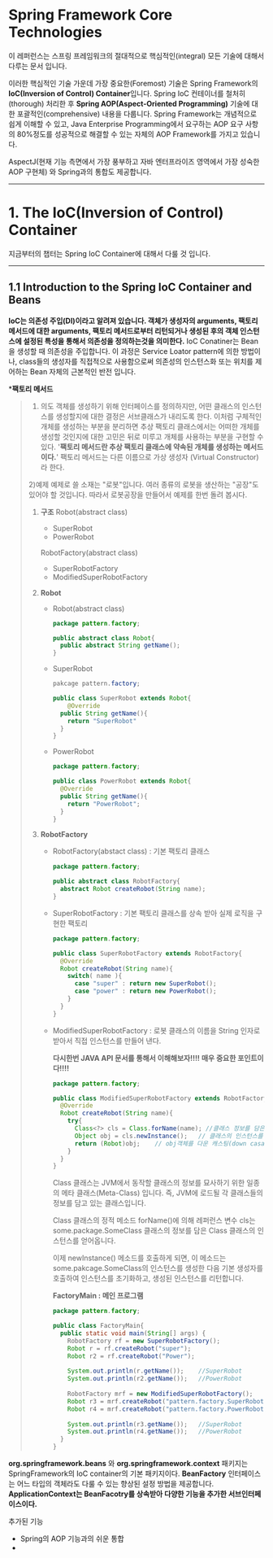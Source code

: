 # Spring Framework Core Technologies

이 레퍼런스는 스프링 프레임워크의 절대적으로 핵심적인(integral) 모든 기술에 대해서 다루는 문서 입니다.

이러한 핵심적인 기술 가운데 가장 중요한(Foremost) 기술은 Spring Framework의 **IoC(Inversion of Control) Container**입니다. Spring IoC 컨테이너를 철처히(thorough) 처리한 후 **Spring AOP(Aspect-Oriented Programming)** 기술에 대한 포괄적인(comprehensive) 내용을 다룹니다. Spring Framework는 개념적으로 쉽게 이해할 수 있고, Java Enterprise Programming에서 요구하는 AOP 요구 사항의 80%정도를 성공적으로 해결할 수 있는 자체의 AOP Framework를 가지고 있습니다.

AspectJ(현재 기능 측면에서 가장 풍부하고 자바 엔터프라이즈 영역에서 가장 성숙한 AOP 구현체) 와 Spring과의 통합도 제공합니다.

---

# 1. The IoC(Inversion of Control) Container

지금부터의 챕터는 Spring IoC Container에 대해서 다룰 것 입니다.

---

## 1.1 Introduction to the Spring IoC Container and Beans

**IoC는 의존성 주입(DI)이라고 알려져 있습니다. 객체가 생성자의 arguments, 팩토리 메서드에 대한 arguments, 팩토리 메서드로부터 리턴되거나 생성된 후의 객체 인스턴스에 설정된 특성을 통해서 의존성을 정의하는것을 의미한다.** IoC Conatiner는 Bean을 생성할 때 의존성을 주입합니다. 이 과정은 Service Loator pattern에 의한 방법이나, class들의 생성자를 직접적으로 사용함으로써 의존성의 인스턴스화 또는 위치를 제어하는 Bean 자체의 근본적인 반전 입니다.

***팩토리 메서드** 

> 1) 의도
> 객체를 생성하기 위해 인터페이스를 정의하지만, 어떤 클래스의 인스턴스를 생성할지에 대한 결정은 서브클래스가 내리도록 한다. 이처럼 구체적인 개체를 생성하는 부분을 분리하면 추상 팩토리 클래스에서는 어떠한 개체를 생성할 것인지에 대한 고민은 뒤로 미루고 개체를 사용하는 부분을 구현할 수 있다. '**팩토리 메서드란 추상 팩토리 클래스에 약속된 개체를 생성하는 메서드이다.**' 팩토리 메서드는 다른 이름으로 가상 생성자 (Virtual Constructor)라 한다.
>
> 2)예제
> 예제로 쓸 소재는 "로봇"입니다. 여러 종류의 로봇을 생산하는 "공장"도 있어야 할 것입니다. 따라서 로봇공장을 만들어서 예제를 한번 돌려 봅시다. 
>
> 1. **구조**
>    Robot(abstract class)
>
>    - SuperRobot
>    - PowerRobot
>
>    RobotFactory(abstract class)
>
>    - SuperRobotFactory
>    - ModifiedSuperRobotFactory
>
> 2. **Robot** 
>
>    - Robot(abstract class)
>
>       ```java
>       package pattern.factory;
>       
>       public abstract class Robot{
>         public abstract String getName();
>       }
>       ```
>
>    - SuperRobot
>
>       ```java
>       pakcage pattern.factory;
>       
>       public class SuperRobot extends Robot{
>       	@Override
>         public String getName(){
>           return "SuperRobot"
>         }
>       }
>       ```
>
>    - PowerRobot
>
>       ```java
>       package pattern.factory;
>       
>       public class PowerRobot extends Robot{
>         @Override
>         public String getName(){
>           return "PowerRobot";
>         }
>       }
>       ```
>
> 3. **RobotFactory**
>
>    - RobotFactory(abstact class)  : 기본 팩토리 클래스
>
>       ```java
>       package pattern.factory;
>       
>       public abstract class RobotFactory{
>         abstract Robot createRobot(String name);
>       }
>       ```
>
>    - SuperRobotFactory : 기본 팩토리 클래스를 상속 받아 실제 로직을 구현한 팩토리
>
>       ```java
>       package pattern.factory;
>       
>       public class SuperRobotFactory extends RobotFactory{
>         @Override
>         Robot createRobot(String name){
>           switch( name ){
>             case "super" : return new SuperRobot();
>             case "power" : return new PowerRobot();
>           }
>         }
>       }
>       ```
>
>    - ModifiedSuperRobotFactory : 로봇 클래스의 이름을 String 인자로 받아서 직접 인스턴스를 만들어 낸다.
>
>       **다시한번 JAVA API 문서를 통해서 이해해보자!!!! 매우 중요한 포인트이다!!!!**
>
>       ```java
>       package pattern.factory;
>       
>       public class ModifiedSuperRobotFactory extends RobotFactory{
>         @Override
>         Robot createRobot(String name){
>           try{
>             Class<?> cls = Class.forName(name); //클래스 정보를 담은 Class 클래스의 인스턴스를 얻어 온다.
>             Object obj = cls.newInstance();	// 클래스의 인스턴스를 생성한 다음 기본 생성자를 호출해 인스턴스를 초기화하고, 생성된 인스턴스를 Object 객체에 대입한다.
>             return (Robot)obj;	// obj객체를 다운 캐스팅(down casating)
>           }
>         }
>       }
>       ```
>
>       Class 클래스는 JVM에서 동작할 클래스의 정보를 묘사하기 위한 일종의 메타 클래스(Meta-Class) 입니다. 즉, JVM에 로드될 각 클래스들의 정보를 담고 있는 클래스입니다.
>
>       Class 클래스의 정적 메소드 forName()에 의해 레퍼런스 변수 cls는 some.package.SomeClass 클래스의 정보를 담은 Class 클래스의 인스턴스를 얻어옵니다.
>
>       이제 newInstance() 메소드를 호출하게 되면, 이 메소드는 some.pakcage.SomeClass의 인스턴스를 생성한 다음 기본 생성자를 호출하여 인스턴스를 초기화하고, 생성된 인스턴스를 리턴합니다.
>
>       **FactoryMain : 메인 프로그램**
>
>       ```java
>       package pattern.factory;
>       
>       public class FactoryMain{
>         public static void main(String[] args) {
>           RobotFactory rf = new SuperRobotFactory();
>           Robot r = rf.createRobot("super");
>           Robot r2 = rf.createRobot("Power");
>           
>           System.out.println(r.getName());	//SuperRobot
>           System.out.println(r2.getName());	//PowerRobot
>           
>           RobotFactory mrf = new ModifiedSuperRobotFactory();
>           Robot r3 = mrf.createRobot("pattern.factory.SuperRobot");
>           Robot r4 = mrf.createRobot("pattern.factory.PowerRobot");
>           
>           System.out.println(r3.getName());	//SuperRobot
>           System.out.println(r4.getName());	//PowerRobot
>         }
>       }
>       ```

**org.springframework.beans** 와 **org.springframework.context** 패키지는 SpringFramework의 IoC container의 기본 패키지이다. **BeanFactory** 인터페이스는 어느 타입의 객체라도 다룰 수 있는 향상된 설정 방법을 제공합니다. **ApplicationContext는 BeanFacotry를 상속받아 다양한 기능을 추가한 서브인터페이스이다.**

추가된 기능

- Spring의 AOP 기능과의 쉬운 통합
- 





































